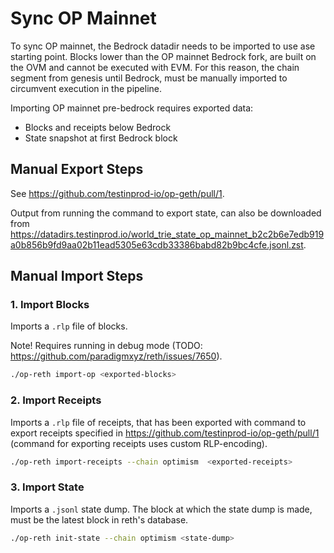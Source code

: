 # Sync OP Mainnet

To sync OP mainnet, the Bedrock datadir needs to be imported to use ase starting point.
Blocks lower than the OP mainnet Bedrock fork, are built on the OVM and cannot be executed with EVM.
For this reason, the chain segment from genesis until Bedrock, must be manually imported to circumvent
execution in the pipeline.

Importing OP mainnet pre-bedrock requires exported data:

- Blocks and receipts below Bedrock
- State snapshot at first Bedrock block

## Manual Export Steps

See <https://github.com/testinprod-io/op-geth/pull/1>.

Output from running the command to export state, can also be downloaded from <https://datadirs.testinprod.io/world_trie_state_op_mainnet_b2c2b6e7edb919a0b856b9fd9aa02b11ead5305e63cdb33386babd82b9bc4cfe.jsonl.zst>.

## Manual Import Steps

### 1. Import Blocks

Imports a `.rlp` file of blocks.

Note! Requires running in debug mode (TODO: <https://github.com/paradigmxyz/reth/issues/7650>).

```bash
./op-reth import-op <exported-blocks>
```

### 2. Import Receipts

Imports a `.rlp` file of receipts, that has been exported with command to export receipts specified in 
<https://github.com/testinprod-io/op-geth/pull/1> (command for exporting receipts uses custom RLP-encoding). 

```bash
./op-reth import-receipts --chain optimism  <exported-receipts>
```

### 3. Import State

Imports a `.jsonl` state dump. The block at which the state dump is made, must be the latest block in 
reth's database.

```bash
./op-reth init-state --chain optimism <state-dump>
```
